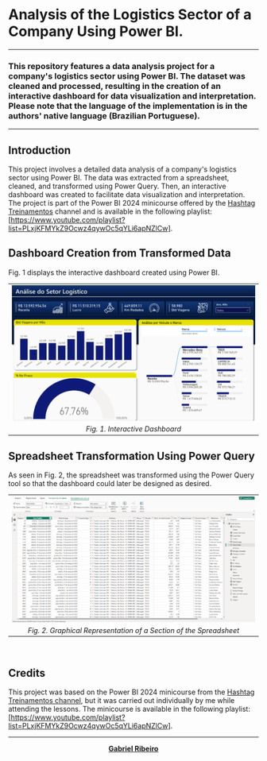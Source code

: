 
# Analysis of the Logistics Sector of a Company Using Power BI.
----

### This repository features a data analysis project for a company's logistics sector using Power BI. The dataset was cleaned and processed, resulting in the creation of an interactive dashboard for data visualization and interpretation. Please note that the language of the implementation is in the authors' native language (Brazilian Portuguese).
----

## Introduction
  This project involves a detailed data analysis of a company's logistics sector using Power BI. The data was extracted from a spreadsheet, cleaned, and transformed using Power Query. Then, an interactive dashboard was created to facilitate data visualization and interpretation. The project is part of the Power BI 2024 minicourse offered by the [Hashtag Treinamentos](https://www.youtube.com/@HashtagTreinamentos) channel and is available in the following playlist: [https://www.youtube.com/playlist?list=PLxjKFMYkZ9Ocwz4qywOc5qYLi6apNZlCw].
## Dashboard Creation from Transformed Data
  
Fig. 1 displays the interactive dashboard created using Power BI.

<table align="center">
  <tr>
    <td align="center">
      <img src='/Images/Image 1.png' width="1000">
    </td>
  </tr>
  <tr>
    <td align="center">
      <em>Fig. 1. Interactive Dashboard
       </em>
    </td>
  </tr>
</table>

## Spreadsheet Transformation Using Power Query
  As seen in Fig. 2, the spreadsheet was transformed using the Power Query tool so that the dashboard could later be designed as desired.
  
<table align="center">
  <tr>
    <td align="center">
      <img src='/Images/Image 2.png' width="1000">
    </td>
  </tr>
  <tr>
    <td align="center">
      <em>Fig. 2. Graphical Representation of a Section of the Spreadsheet </em>
    </td>
  </tr>
</table>
<br>

## Credits
This project was based on the Power BI 2024 minicourse from the [Hashtag Treinamentos channel](https://www.youtube.com/@HashtagTreinamentos/featured), but it was carried out individually by me while attending the lessons. The minicourse is available in the following playlist: [https://www.youtube.com/playlist?list=PLxjKFMYkZ9Ocwz4qywOc5qYLi6apNZlCw].

---

<p align="center"><strong> <a href="https://www.linkedin.com/in/gabriel-ribeiro-data/" target="_blank">Gabriel Ribeiro</a></strong></p>
